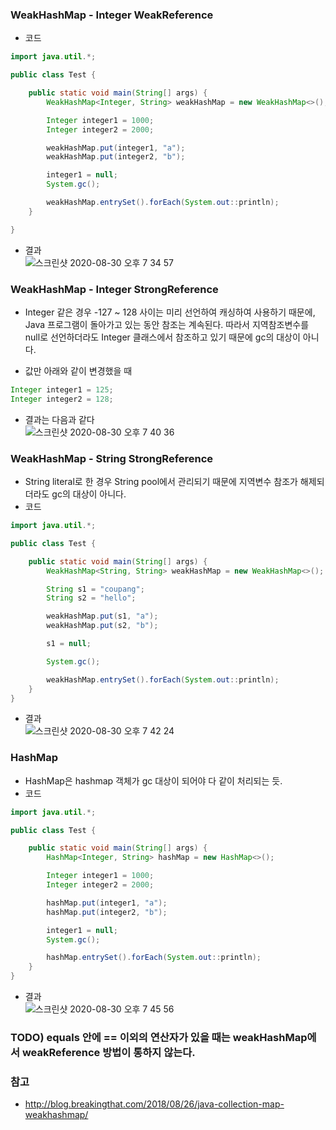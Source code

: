 ### WeakHashMap - Integer WeakReference

- 코드
```java
import java.util.*;

public class Test {

    public static void main(String[] args) {
        WeakHashMap<Integer, String> weakHashMap = new WeakHashMap<>();

        Integer integer1 = 1000;
        Integer integer2 = 2000;

        weakHashMap.put(integer1, "a");
        weakHashMap.put(integer2, "b");

        integer1 = null;
        System.gc();

        weakHashMap.entrySet().forEach(System.out::println);
    }

}
```

- 결과<br>
![스크린샷 2020-08-30 오후 7 34 57](https://user-images.githubusercontent.com/26040955/91656927-e4858a00-eaf7-11ea-99c7-a1414952933b.png)

### WeakHashMap - Integer StrongReference
- Integer 같은 경우 -127 ~ 128 사이는 미리 선언하여 캐싱하여 사용하기 때문에, Java 프로그램이 돌아가고 있는 동안 참조는 계속된다. 따라서 지역참조변수를 null로 선언하더라도 Integer 클래스에서 참조하고 있기 때문에 gc의 대상이 
아니다.

- 값만 아래와 같이 변경했을 때

```java
Integer integer1 = 125;
Integer integer2 = 128;
```
- 결과는 다음과 같다<br>
![스크린샷 2020-08-30 오후 7 40 36](https://user-images.githubusercontent.com/26040955/91657013-ae94d580-eaf8-11ea-92f1-63d4064bc1f6.png)


### WeakHashMap - String StrongReference
- String literal로 한 경우 String pool에서 관리되기 때문에 지역변수 참조가 해제되더라도 gc의 대상이 아니다.
- 코드
```java
import java.util.*;

public class Test {

    public static void main(String[] args) {
        WeakHashMap<String, String> weakHashMap = new WeakHashMap<>();

        String s1 = "coupang";
        String s2 = "hello";

        weakHashMap.put(s1, "a");
        weakHashMap.put(s2, "b");

        s1 = null;

        System.gc();

        weakHashMap.entrySet().forEach(System.out::println);
    }
}
```
- 결과<br>
![스크린샷 2020-08-30 오후 7 42 24](https://user-images.githubusercontent.com/26040955/91657044-eef45380-eaf8-11ea-9520-497b26badfaf.png)


### HashMap

- HashMap은 hashmap 객체가 gc 대상이 되어야 다 같이 처리되는 듯.
- 코드
```java
import java.util.*;

public class Test {

    public static void main(String[] args) {
        HashMap<Integer, String> hashMap = new HashMap<>();

        Integer integer1 = 1000;
        Integer integer2 = 2000;

        hashMap.put(integer1, "a");
        hashMap.put(integer2, "b");

        integer1 = null;
        System.gc();

        hashMap.entrySet().forEach(System.out::println);
    }
}
```
- 결과<br>
![스크린샷 2020-08-30 오후 7 45 56](https://user-images.githubusercontent.com/26040955/91657102-6de98c00-eaf9-11ea-9602-bbd7aa8cd254.png)


### TODO) equals 안에 == 이외의 연산자가 있을 때는 weakHashMap에서 weakReference 방법이 통하지 않는다.

### 참고
- http://blog.breakingthat.com/2018/08/26/java-collection-map-weakhashmap/
